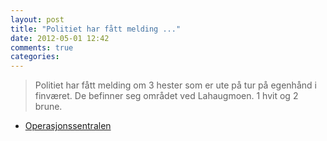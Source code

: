```yaml
---
layout: post
title: "Politiet har fått melding ..."
date: 2012-05-01 12:42
comments: true
categories: 
---
```

> Politiet har fått melding om 3 hester som er ute på tur på egenhånd i finværet. De befinner seg området ved Lahaugmoen. 1 hvit og 2 brune. 
- [Operasjonssentralen](https://twitter.com/oslopolitiops/status/197229519449497600)
